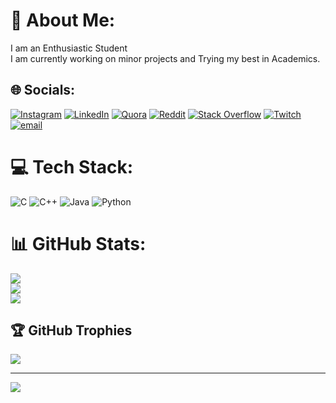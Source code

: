 # 💫 About Me:
I am an Enthusiastic Student<br>I am currently working on minor projects and Trying my best in Academics.


## 🌐 Socials:
[![Instagram](https://img.shields.io/badge/Instagram-%23E4405F.svg?logo=Instagram&logoColor=white)](https://instagram.com/Mr.Y_121) [![LinkedIn](https://img.shields.io/badge/LinkedIn-%230077B5.svg?logo=linkedin&logoColor=white)]([https://linkedin.com/in/yagneswar-b](https://www.linkedin.com/in/yagneswar-b-278944295?utm_source=share&utm_campaign=share_via&utm_content=profile&utm_medium=android_app))  [![Quora](https://img.shields.io/badge/Quora-%23B92B27.svg?logo=Quora&logoColor=white)](https://quora.com/profile/Yagneswar) [![Reddit](https://img.shields.io/badge/Reddit-%23FF4500.svg?logo=Reddit&logoColor=white)](https://reddit.com/user/Dragon_B0i) [![Stack Overflow](https://img.shields.io/badge/-Stackoverflow-FE7A16?logo=stack-overflow&logoColor=white)](https://stackoverflow.com/users/N/A) [![Twitch](https://img.shields.io/badge/Twitch-%239146FF.svg?logo=Twitch&logoColor=white)](https://twitch.tv/dragon_b0i) [![email](https://img.shields.io/badge/Email-D14836?logo=gmail&logoColor=white)](mailto:bhavanamyagneswar121@gmail.com) 

# 💻 Tech Stack:
![C](https://img.shields.io/badge/c-%2300599C.svg?style=for-the-badge&logo=c&logoColor=white) ![C++](https://img.shields.io/badge/c++-%2300599C.svg?style=for-the-badge&logo=c%2B%2B&logoColor=white) ![Java](https://img.shields.io/badge/java-%23ED8B00.svg?style=for-the-badge&logo=openjdk&logoColor=white) ![Python](https://img.shields.io/badge/python-3670A0?style=for-the-badge&logo=python&logoColor=ffdd54)
# 📊 GitHub Stats:
![](https://github-readme-stats.vercel.app/api?username=DragonB0i&theme=blue-green&hide_border=false&include_all_commits=true&count_private=false)<br/>
![](https://github-readme-streak-stats.herokuapp.com/?user=DragonB0i&theme=blue-green&hide_border=false)<br/>
![](https://github-readme-stats.vercel.app/api/top-langs/?username=DragonB0i&theme=blue-green&hide_border=false&include_all_commits=true&count_private=false&layout=compact)

## 🏆 GitHub Trophies
![](https://github-profile-trophy.vercel.app/?username=DragonB0i&theme=radical&no-frame=false&no-bg=true&margin-w=4)

---
[![](https://visitcount.itsvg.in/api?id=DragonB0i&icon=0&color=0)](https://visitcount.itsvg.in)

<!-- Proudly created with GPRM ( https://gprm.itsvg.in ) -->
